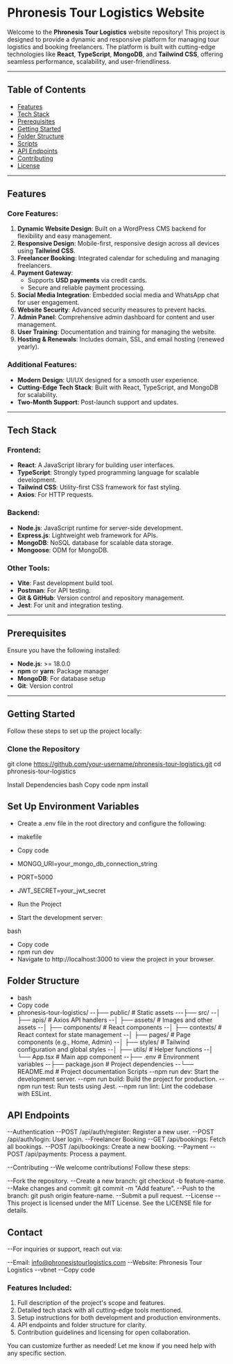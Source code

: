 # Phronesis Tour Logistics Website

Welcome to the **Phronesis Tour Logistics** website repository! This project is designed to provide a dynamic and responsive platform for managing tour logistics and booking freelancers. The platform is built with cutting-edge technologies like **React**, **TypeScript**, **MongoDB**, and **Tailwind CSS**, offering seamless performance, scalability, and user-friendliness.

---

## Table of Contents

- [Features](#features)
- [Tech Stack](#tech-stack)
- [Prerequisites](#prerequisites)
- [Getting Started](#getting-started)
- [Folder Structure](#folder-structure)
- [Scripts](#scripts)
- [API Endpoints](#api-endpoints)
- [Contributing](#contributing)
- [License](#license)

---

## Features

### Core Features:
1. **Dynamic Website Design**: Built on a WordPress CMS backend for flexibility and easy management.
2. **Responsive Design**: Mobile-first, responsive design across all devices using **Tailwind CSS**.
3. **Freelancer Booking**: Integrated calendar for scheduling and managing freelancers.
4. **Payment Gateway**:
   - Supports **USD payments** via credit cards.
   - Secure and reliable payment processing.
5. **Social Media Integration**: Embedded social media and WhatsApp chat for user engagement.
6. **Website Security**: Advanced security measures to prevent hacks.
7. **Admin Panel**: Comprehensive admin dashboard for content and user management.
8. **User Training**: Documentation and training for managing the website.
9. **Hosting & Renewals**: Includes domain, SSL, and email hosting (renewed yearly).

### Additional Features:
- **Modern Design**: UI/UX designed for a smooth user experience.
- **Cutting-Edge Tech Stack**: Built with React, TypeScript, and MongoDB for scalability.
- **Two-Month Support**: Post-launch support and updates.

---

## Tech Stack

### Frontend:
- **React**: A JavaScript library for building user interfaces.
- **TypeScript**: Strongly typed programming language for scalable development.
- **Tailwind CSS**: Utility-first CSS framework for fast styling.
- **Axios**: For HTTP requests.

### Backend:
- **Node.js**: JavaScript runtime for server-side development.
- **Express.js**: Lightweight web framework for APIs.
- **MongoDB**: NoSQL database for scalable data storage.
- **Mongoose**: ODM for MongoDB.

### Other Tools:
- **Vite**: Fast development build tool.
- **Postman**: For API testing.
- **Git & GitHub**: Version control and repository management.
- **Jest**: For unit and integration testing.

---

## Prerequisites

Ensure you have the following installed:
- **Node.js**: >= 18.0.0
- **npm** or **yarn**: Package manager
- **MongoDB**: For database setup
- **Git**: Version control

---

## Getting Started

Follow these steps to set up the project locally:

### Clone the Repository

git clone https://github.com/your-username/phronesis-tour-logistics.git
cd phronesis-tour-logistics

Install Dependencies
bash
Copy code
npm install

## Set Up Environment Variables
 - Create a .env file in the root directory and configure the following:

- makefile
- Copy code
- MONGO_URI=your_mongo_db_connection_string
- PORT=5000
- JWT_SECRET=your_jwt_secret
- Run the Project
- Start the development server:

bash
- Copy code
- npm run dev
- Navigate to http://localhost:3000 to view the project in your browser.

## Folder Structure
- bash
- Copy code
- phronesis-tour-logistics/
--├── public/              # Static assets
---├── src/
--│   ├── apis/            # Axios API handlers
--│   ├── assets/          # Images and other assets
--│   ├── components/      # React components
--│   ├── contexts/        # React context for state management
--│   ├── pages/           # Page components (e.g., Home, Admin)
--│   ├── styles/          # Tailwind configuration and global styles
--│   ├── utils/           # Helper functions
--│   └── App.tsx          # Main app component
--├── .env                 # Environment variables
--├── package.json         # Project dependencies
--└── README.md            # Project documentation
Scripts
--npm run dev: Start the development server.
--npm run build: Build the project for production.
--npm run test: Run tests using Jest.
--npm run lint: Lint the codebase with ESLint.

## API Endpoints
--Authentication
--POST /api/auth/register: Register a new user.
--POST /api/auth/login: User login.
--Freelancer Booking
--GET /api/bookings: Fetch all bookings.
--POST /api/bookings: Create a new booking.
--Payment
--POST /api/payments: Process a payment.

--Contributing
--We welcome contributions! Follow these steps:

--Fork the repository.
--Create a new branch: git checkout -b feature-name.
--Make changes and commit: git commit -m "Add feature".
--Push to the branch: git push origin feature-name.
--Submit a pull request.
--License
--This project is licensed under the MIT License. See the LICENSE file for details.

## Contact
--For inquiries or support, reach out via:

--Email: info@phronesistourlogistics.com
--Website: Phronesis Tour Logistics
--vbnet
--Copy code

### Features Included:
1. Full description of the project's scope and features.
2. Detailed tech stack with all cutting-edge tools mentioned.
3. Setup instructions for both development and production environments.
4. API endpoints and folder structure for clarity.
5. Contribution guidelines and licensing for open collaboration.

You can customize further as needed! Let me know if you need help with any specific section.





